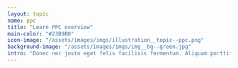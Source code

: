 ```yaml
---
layout: topic
name: ppc
title: "Learn PPC overview"
main-color: "#23B9BD"
icon-image: "/assets/images/imgs/illustration__topic--ppc.png"
background-image: "/assets/images/imgs/img__bg--green.jpg"
intro: "Donec nec justo eget felis facilisis fermentum. Aliquam porttitor mauris sit amet orci. Aenean dignissim pellentesque felis."
---
```


